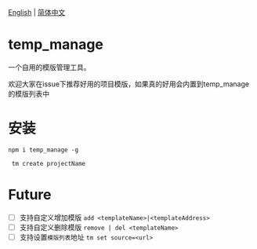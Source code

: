 
<p>
  <a href="https://github.com/wegi8/temp_manage/blob/main/README.md">English</a> | 
  <a href="https://github.com/wegi8/temp_manage/blob/main/README.zh.md">简体中文</a>
</p>

# temp_manage

一个自用的模版管理工具。

欢迎大家在issue下推荐好用的项目模版，如果真的好用会内置到temp_manage的模版列表中

# 安装

```shell
npm i temp_manage -g
```

```shell
 tm create projectName
```

# Future

- [ ] 支持自定义增加模版 `add <templateName>|<templateAddress>`
- [ ] 支持自定义删除模版 `remove | del <templateName>`
- [ ] 支持设置`模版列表`地址 `tm set source=<url>`
